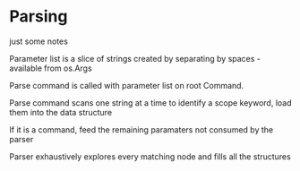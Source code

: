 # Parsing

just some notes


Parameter list is a slice of strings created by separating by spaces - available from os.Args

Parse command is called with parameter list on root Command.

Parse command scans one string at a time to identify a scope keyword, load them into the data structure

If it is a command, feed the remaining paramaters not consumed by the parser

Parser exhaustively explores every matching node and fills all the structures